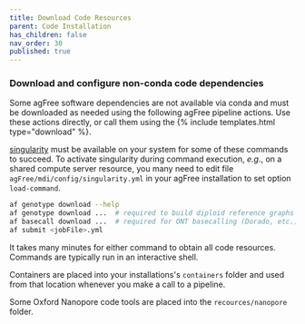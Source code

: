 ```yaml
---
title: Download Code Resources
parent: Code Installation
has_children: false
nav_order: 30
published: true
---
```


### Download and configure non-conda code dependencies

Some agFree software dependencies are not available via conda
and must be downloaded as needed using the following
agFree pipeline actions. Use these actions directly, or
call them using the {% include templates.html type="download" %}.

[singularity](https://docs.sylabs.io/guides/latest/user-guide/) 
must be available on your system for some of these commands to succeed.
To activate singularity during command execution, _e.g._, on a shared compute
server resource, you many need to edit file 
`agFree/mdi/config/singularity.yml` in your agFree installation
to set option `load-command`.

```sh
af genotype download --help
af genotype download ...  # required to build diploid reference graphs (cactus, etc.)
af basecall download ...  # required for ONT basecalling (Dorado, etc.)
af submit <jobFile>.yml
```

It takes many minutes for either command to obtain all code resources.
Commands are typically run in an interactive shell.

Containers are placed into your installations's `containers` folder
and used from that location whenever you make a call to a pipeline.

Some Oxford Nanopore code tools are placed into the `recources/nanopore` folder.
